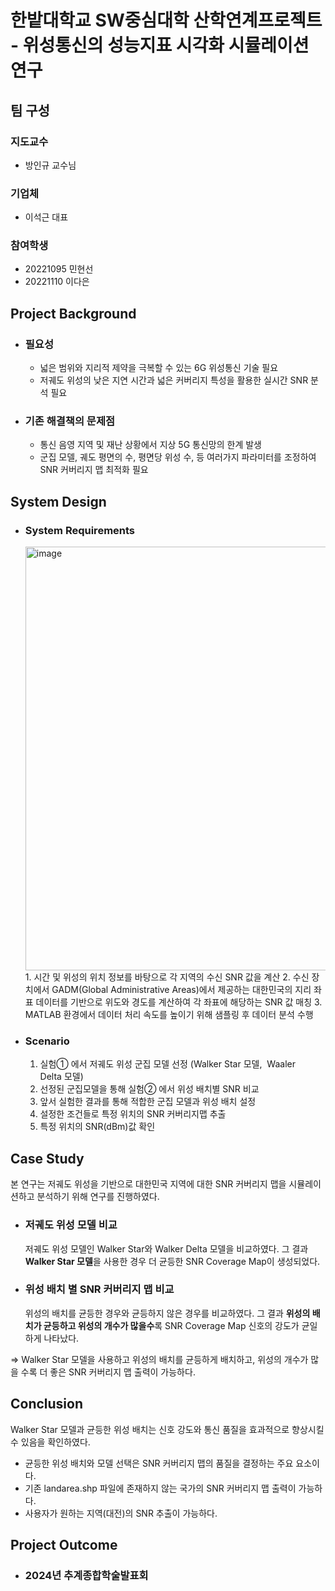 # 한밭대학교 SW중심대학 산학연계프로젝트 - 위성통신의 성능지표 시각화 시뮬레이션 연구

## **팀 구성**
### 지도교수
 - 방인규 교수님

### 기업체 
 - 이석근 대표

### 참여학생
 - 20221095 민현선 
 - 20221110 이다은

## Project Background
- ### 필요성
  - 넓은 범위와 지리적 제약을 극복할 수 있는 6G 위성통신 기술 필요
  - 저궤도 위성의 낮은 지연 시간과 넓은 커버리지 특성을 활용한 실시간 SNR 분석 필요
 
- ### 기존 해결책의 문제점
  - 통신 음영 지역 및 재난 상황에서 지상 5G 통신망의 한계 발생
  - 군집 모델, 궤도 평면의 수, 평면당 위성 수, 등 여러가지 파라미터를 조정하여 SNR 커버리지 맵 최적화 필요
  
## System Design
  - ### System Requirements
    <img width="678" alt="image" src="https://github.com/user-attachments/assets/372dcd20-966a-4430-8804-6fac2fa7c32f">
    1. 시간 및 위성의 위치 정보를 바탕으로 각 지역의 수신 SNR 값을 계산
    2. 수신 장치에서 GADM(Global Administrative Areas)에서 제공하는 대한민국의 지리 좌표 데이터를 기반으로 위도와 경도를 계산하여 각 좌표에 해당하는 SNR 값 매칭
    3. MATLAB 환경에서 데이터 처리 속도를 높이기 위해 샘플링 후 데이터 분석 수행

  - ### Scenario
    1) 실험① 에서 저궤도 위성 군집 모델 선정 (Walker Star 모델,  Waaler Delta 모델)
    2) 선정된 군집모델을 통해 실험② 에서 위성 배치별 SNR 비교
    3) 앞서 실험한 결과를 통해 적합한 군집 모델과 위성 배치 설정
    4) 설정한 조건들로 특정 위치의 SNR 커버리지맵 추출
    5) 특정 위치의 SNR(dBm)값 확인
    
## Case Study
본 연구는 저궤도 위성을 기반으로 대한민국 지역에 대한 SNR 커버리지 맵을 시뮬레이션하고 분석하기 위해 연구를 진행하였다. 
  - ### 저궤도 위성 모델 비교
    저궤도 위성 모델인 Walker Star와 Walker Delta 모델을 비교하였다.
    그 결과 **Walker Star 모델**을 사용한 경우 더 균등한 SNR Coverage Map이 생성되었다.
  - ### 위성 배치 별 SNR 커버리지 맵 비교
    위성의 배치를 균등한 경우와 균등하지 않은 경우를 비교하였다.
    그 결과 **위성의 배치가 균등하고 위성의 개수가 많을수**록 SNR Coverage Map 신호의 강도가 균일하게 나타났다.

=> Walker Star 모델을 사용하고 위성의 배치를 균등하게 배치하고, 위성의 개수가 많을 수록 더 좋은 SNR 커버리지 맵 출력이 가능하다. 
  
## Conclusion
Walker Star 모델과 균등한 위성 배치는 신호 강도와 통신 품질을 효과적으로 향상시킬 수 있음을 확인하였다. 
  -  균등한 위성 배치와 모델 선택은 SNR 커버리지 맵의 품질을 결정하는 주요 요소이다.
  -  기존 landarea.shp 파일에 존재하지 않는 국가의 SNR 커버리지 맵 출력이 가능하다.
  -  사용자가 원하는 지역(대전)의 SNR 추출이 가능하다.
  
## Project Outcome
- ### 2024년 추계종합학술발표회  
